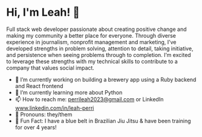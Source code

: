 # Hi, I'm Leah! 👋

Full stack web developer passionate about creating positive change and making my community a better place for everyone. Through diverse experience in journalism, nonprofit management and marketing, I’ve developed strengths in problem solving, attention to detail, taking initiative, and persistence when seeing problems through to completion. I’m excited to leverage these strengths with my technical skills to contribute to a company that values social impact.

- 🔭 I’m currently working on building a brewery app using a Ruby backend and React frontend
- 🌱 I’m currently learning more about Python
- 📫 How to reach me: perrileah2023@gmail.com or LinkedIn www.linkedin.com/in/leah-perri
- 💚 Pronouns: they/them
- 🥋 Fun Fact: I have a blue belt in Brazilian Jiu Jitsu & have been training for over 4 years!

